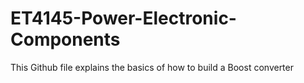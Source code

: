 # ET4145-Power-Electronic-Components

This Github file explains the basics of how to build a Boost converter
